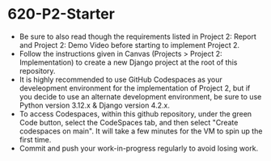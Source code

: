 # 620-P2-Starter
- Be sure to also read though the requirements listed in Project 2: Report and Project 2: Demo Video before starting to implement Project 2.
- Follow the instructions given in Canvas (Projects > Project 2: Implementation) to create a new Django project at the root of this repository.
- It is highly recommended to use GitHub Codespaces as your develeopment environment for the implementation of Project 2, but if you decide to use an alternate development environment, be sure to use Python version 3.12.x & Django version 4.2.x.
- To access Codespaces, within this github repository, under the green Code button, select the CodeSpaces tab, and then select "Create codespaces on main".  It will take a few minutes for the VM to spin up the first time. 
- Commit and push your work-in-progress regularly to avoid losing work. 
